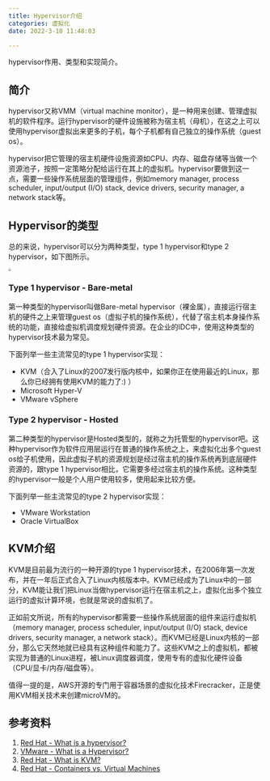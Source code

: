 ```yaml
---
title: Hypervisor介绍
categories: 虚拟化
date: 2022-3-10 11:48:03

---
```


hypervisor作用、类型和实现简介。

<!--more-->

## 简介

hypervisor又称VMM（virtual machine monitor），是一种用来创建、管理虚拟机的软件程序。运行hypervisor的硬件设施被称为宿主机（母机），在这之上可以使用hypervisor虚拟出来更多的子机，每个子机都有自己独立的操作系统（guest os）。

hypervisor把它管理的宿主机硬件设施资源如CPU、内存、磁盘存储等当做一个资源池子，按照一定策略分配给运行在其上的虚拟机。hypervisor要做到这一点，需要一些操作系统层面的管理组件，例如memory manager, process scheduler, input/output (I/O) stack, device drivers, security manager, a network stack等。



## Hypervisor的类型

总的来说，hypervisor可以分为两种类型，type 1 hypervisor和type 2 hypervisor，如下图所示。

<img src="https://weiblog-1252613377.cos.ap-chengdu.myqcloud.com/03101021997.png" style="zoom: 33%;" />

### Type 1 hypervisor - Bare-metal

第一种类型的hypervisor叫做Bare-metal hypervisor（裸金属），直接运行宿主机的硬件之上来管理guest os（虚拟子机的操作系统），代替了宿主机本身操作系统的功能，直接给虚拟机调度规划硬件资源。在企业的IDC中，使用这种类型的hypervisor技术最为常见。

下面列举一些主流常见的type 1 hypervisor实现：

* KVM（合入了Linux的2007发行版内核中，如果你正在使用最近的Linux，那么你已经拥有使用KVM的能力了:) ）
* Microsoft Hyper-V
* VMware vSphere



### Type 2 hypervisor - Hosted

第二种类型的hypervisor是Hosted类型的，就称之为托管型的hypervisor吧。这种hypervisor作为软件应用层运行在普通的操作系统之上，来虚拟化出多个guest os给子机使用，因此虚拟子机的资源规划是经过宿主机的操作系统再到底层硬件资源的，跟type 1 hypervisor相比，它需要多经过宿主机的操作系统。这种类型的hypervisor一般是个人用户使用较多，使用起来比较方便。

下面列举一些主流常见的type 2 hypervisor实现：

* VMware Workstation
* Oracle VirtualBox



## KVM介绍

KVM是目前最为流行的一种开源的type 1 hypervisor技术，在2006年第一次发布，并在一年后正式合入了Linux内核版本中。KVM已经成为了Linux中的一部分，KVM能让我们把Linux当做hypervisor运行在宿主机之上，虚拟化出多个独立运行的虚拟计算环境，也就是常说的虚拟机了。

正如前文所说，所有的hypervisor都需要一些操作系统层面的组件来运行虚拟机（memory manager, process scheduler, input/output (I/O) stack, device drivers, security manager, a network stack）。而KVM已经是Linux内核的一部分，那么它天然地就已经具有这种组件和能力了。这些KVM之上的虚拟机，都被实现为普通的Linux进程，被Linux调度器调度，使用专有的虚拟化硬件设备（CPU/显卡/内存/磁盘等）。

值得一提的是，AWS开源的专门用于容器场景的虚拟化技术Firecracker，正是使用KVM相关技术来创建microVM的。



## 参考资料

1. [Red Hat - What is a hypervisor?](https://www.redhat.com/en/topics/virtualization/what-is-a-hypervisor)
2. [VMware - What is a Hypervisor?](https://www.vmware.com/topics/glossary/content/hypervisor.html?resource=cat-1299087558#cat-1299087558)
3. [Red Hat - What is KVM?](https://www.redhat.com/en/topics/virtualization/what-is-KVM)
4. [Red Hat - Containers vs. Virtual Machines](https://www.redhat.com/en/topics/containers/containers-vs-vms)